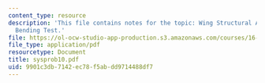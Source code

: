```yaml
---
content_type: resource
description: 'This file contains notes for the topic: Wing Structural Analysis and
  Bending Test.'
file: https://ol-ocw-studio-app-production.s3.amazonaws.com/courses/16-01-unified-engineering-i-ii-iii-iv-fall-2005-spring-2006/9901c3db7142ec78f5abdd9714488df7_sysprob10.pdf
file_type: application/pdf
resourcetype: Document
title: sysprob10.pdf
uid: 9901c3db-7142-ec78-f5ab-dd9714488df7
---
```

